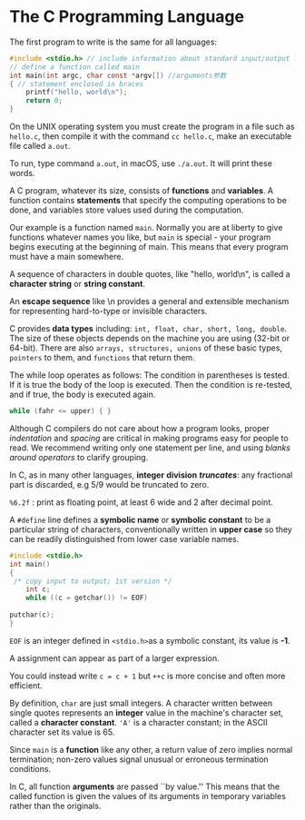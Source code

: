 # The C Programming Language

The first program to write is the same for all languages:

```c
#include <stdio.h> // include information about standard input/output library
// define a function called main
int main(int argc, char const *argv[]) //arguments参数
{ // statement enclosed in braces
    printf("hello, world\n"); 
    return 0;
}
```

On the UNIX operating system you must create the program in a file such as `hello.c`, then compile it with the command `cc hello.c`, make an executable file called `a.out`.

To run, type command `a.out`, in macOS, use `./a.out`. It will print these words.

A C program, whatever its size, consists of **functions** and **variables**. A function contains **statements** that specify the computing operations to be done, and variables store values used during the computation. 

Our example is a function named `main`. Normally you are at liberty to give functions whatever names you like, but `main` is special - your program begins executing at the beginning of main. This means that every program must have a main somewhere.

A sequence of characters in double quotes, like "hello, world\n", is called a **character string** or **string constant**.

An **escape sequence** like \n provides a general and extensible mechanism for representing hard-to-type or invisible characters.

C provides **data types** including: `int, float, char, short, long, double`. The size of these objects depends on the machine you are using \(32-bit or 64-bit\). There are also `arrays, structures, unions` of these basic types, `pointers` to them, and `functions` that return them.

The while loop operates as follows: The condition in parentheses is tested. If it is true the body of the loop is executed. Then the condition is re-tested, and if true, the body is executed again.

```c
while (fahr <= upper) { }
```

Although C compilers do not care about how a program looks, proper _indentation_ and _spacing_ are critical in making programs easy for people to read. We recommend writing only one statement per line, and using _blanks around operators_ to clarify grouping.

In C, as in many other languages, **integer** **division** _**truncates**_: any fractional part is discarded, e.g 5/9 would be truncated to zero.

`%6.2f` : print as floating point, at least 6 wide and 2 after decimal point.

A `#define` line defines a **symbolic name** or **symbolic constant** to be a particular string of characters, conventionally written in **upper case** so they can be readily distinguished from lower case variable names.

```c
#include <stdio.h>
int main(){ /* copy input to output; 1st version */
    int c;
    while ((c = getchar()) != EOF)
        putchar(c);
}
```

`EOF` is an integer defined in `<stdio.h>`as a symbolic constant, its value is **-1**.

A assignment can appear as part of a larger expression.

You could instead write `c = c + 1` but `++c` is more concise and often more efficient.

By definition, `char` are just small integers. A character written between single quotes represents an **integer** value in the machine's character set, called a **character constant**. `'A'` is a character constant; in the ASCII character set its value is 65.

Since `main` is a **function** like any other, a return value of zero implies normal termination; non-zero values signal unusual or erroneous termination conditions.

In C, all function **arguments** are passed \`\`by value.'' This means that the called function is given the values of its arguments in temporary variables rather than the originals.






